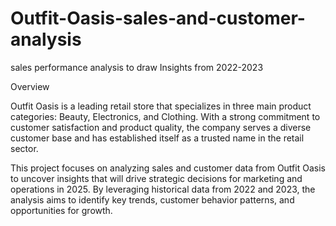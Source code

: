 # Outfit-Oasis-sales-and-customer-analysis
sales performance analysis to draw Insights from 2022-2023

Overview

Outfit Oasis is a leading retail store that specializes in three main product categories: Beauty, Electronics, and Clothing. With a strong commitment to customer satisfaction and product quality, the company serves a diverse customer base and has established itself as a trusted name in the retail sector.

This project focuses on analyzing sales and customer data from Outfit Oasis to uncover insights that will drive strategic decisions for marketing and operations in 2025. By leveraging historical data from 2022 and 2023, the analysis aims to identify key trends, customer behavior patterns, and opportunities for growth.
